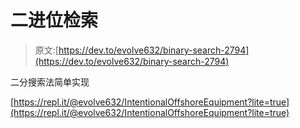 # 二进位检索

> 原文:[https://dev.to/evolve632/binary-search-2794](https://dev.to/evolve632/binary-search-2794)

二分搜索法简单实现

[https://repl.it/@evolve632/IntentionalOffshoreEquipment?lite=true](https://repl.it/@evolve632/IntentionalOffshoreEquipment?lite=true)